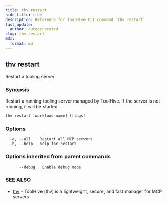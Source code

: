 ```yaml
---
title: thv restart
hide_title: true
description: Reference for ToolHive CLI command `thv restart`
last_update:
  author: autogenerated
slug: thv_restart
mdx:
  format: md
---
```


## thv restart

Restart a tooling server

### Synopsis

Restart a running tooling server managed by ToolHive. If the server is not running, it will be started.

```
thv restart [workload-name] [flags]
```

### Options

```
  -a, --all    Restart all MCP servers
  -h, --help   help for restart
```

### Options inherited from parent commands

```
      --debug   Enable debug mode
```

### SEE ALSO

* [thv](thv.md)	 - ToolHive (thv) is a lightweight, secure, and fast manager for MCP servers

